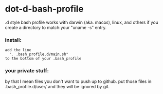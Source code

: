 # dot-d-bash-profile
.d style bash profile works with darwin (aka. macos), linux, and others if you create a directory to match your "uname -s" entry.

### install:
```ln -s <your path to>/dot-d-bash-profile/.bash_profile.d ${HOME}/
add the line
  ". .bash_profile.d/main.sh"
to the bottom of your .bash_profile
```
### your private stuff:
by that I mean files you don't want to push up to github.  put those files in .bash_profile.d/user/ and they will be ignored by git.
